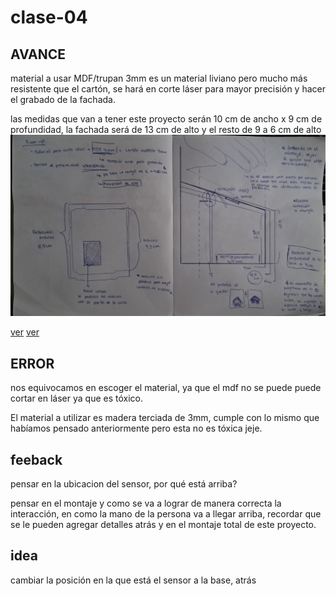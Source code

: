 # clase-04

## AVANCE

material a usar MDF/trupan 3mm es un material liviano pero mucho más resistente que el cartón, se hará en corte láser para mayor precisión y hacer el grabado de la fachada. 

las medidas que van a tener este proyecto serán 10 cm de ancho x 9 cm de profundidad, la fachada será de 13 cm de alto y el resto de 9 a 6 cm de alto ![ver imagen bocetos](./bitacora04.jpg)

[ver](planouu.pdf) [ver](cortelaser.ai) 


## ERROR 

nos equivocamos en escoger el material, ya que el mdf no se puede puede cortar en láser ya que es tóxico.

El material a utilizar es madera terciada de 3mm, cumple con lo mismo que habíamos pensado anteriormente pero esta no es tóxica jeje.

## feeback 

pensar en la ubicacion del sensor, por qué está arriba?

pensar en el montaje y como se va a lograr de manera correcta la interacción, en como la mano de la persona va a llegar arriba, recordar que se le pueden agregar detalles atrás y en el montaje total de este proyecto. 

## idea

cambiar la posición en la que está el sensor a la base, atrás

